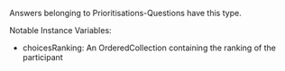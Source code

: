 Answers belonging to Prioritisations-Questions have this type.

Notable Instance Variables:
- choicesRanking: An OrderedCollection containing the ranking of the participant